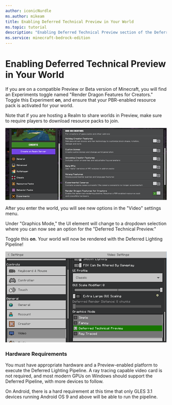 ```yaml
---
author: iconicNurdle
ms.author: mikeam
title: Enabling Deferred Technical Preview in Your World
ms.topic: tutorial
description: "Enabling Deferred Technical Preview section of the Deferred Lighting in Minecraft: Bedrock Edition."
ms.service: minecraft-bedrock-edition
---
```


# Enabling Deferred Technical Preview in Your World

If you are on a compatible Preview or Beta version of Minecraft, you will find an Experiments toggle named "Render Dragon Features for Creators."
Toggle this Experiment **on**, and ensure that your PBR-enabled resource pack is activated for your world.

Note that if you are hosting a Realm to share worlds in Preview, make sure to require players to download resource packs to join.

![Image of the Settings screen, Experiments tab, Render Dragon Features for Creators toggle is on](Media/experiments_renderDragon_ON.png)

After you enter the world, you will see new options in the "Video" settings menu.

Under "Graphics Mode," the UI element will change to a dropdown selection where you can now see an option for the "Deferred Technical Preview." 

Toggle this **on**. Your world will now be rendered with the Deferred Lighting Pipeline!

![Image showing Video settings, Graphics mode, Deferred technical preview checkbox](Media/settings_video_graphicsMode_deferredTechnicalPreview.png)

### Hardware Requirements

You must have appropriate hardware and a Preview-enabled platform to execute the Deferred Lighting Pipeline. A ray tracing capable video card is not required, and most modern GPUs on Windows should support the Deferred Pipeline, with more devices to follow.

On Android, there is a hard requirement at this time that only GLES 3.1 devices running Android OS 9 and above will be able to run the pipeline.
